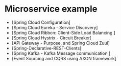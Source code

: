 # Microservice example 


- [Spring Cloud Configuration] 
- [Spring Cloud Eureka - Service Discovery] 
- [Spring Cloud Ribbon:  Client-Side Load Balancing ] 
- [Spring Cloud Hystrix - Circuit Breaker] 
- [API Gateway - Purpose, and Spring Cloud Zuul] 
- [Spring-Declarative-REST-Clients] 
- [Spring Kafka - Kafka Message communication ] 
- [Event Sourcing and CQRS using AXON framework] 
